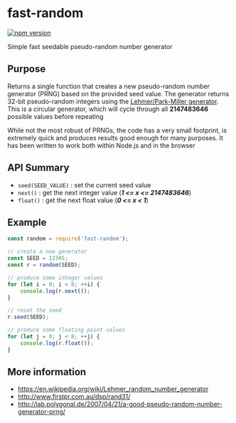 # fast-random

[![npm version](https://badge.fury.io/js/fast-random.svg)](https://badge.fury.io/js/fast-random)

Simple fast seedable pseudo-random number generator

## Purpose

Returns a single function that creates a new pseudo-random number generator (PRNG) based on the provided seed value. The generator returns 32-bit pseudo-random integers using the [Lehmer/Park-Miller generator](https://en.wikipedia.org/wiki/Lehmer_random_number_generator). This is a circular generator, which will cycle through all **2147483646** possible values before repeating

While not the most robust of PRNGs, the code has a very small footprint, is extremely quick and produces results good enough for many purposes. It has been written to work both within Node.js and in the browser

## API Summary

* `seed(SEED_VALUE)` : set the current seed value
* `next()` : get the next integer value (**_1 <= x <= 2147483646_**)
* `float()` : get the next float value (**_0 <= x < 1_**)

## Example

```js
const random = require('fast-random');

// create a new generator
const SEED = 12345;
const r = random(SEED);

// produce some integer values
for (let i = 0; i < 8; ++i) {
	console.log(r.next());
}

// reset the seed
r.seed(SEED);

// produce some floating point values
for (let j = 0; j < 8; ++j) {
	console.log(r.float());
}
```

## More information

* https://en.wikipedia.org/wiki/Lehmer_random_number_generator
* http://www.firstpr.com.au/dsp/rand31/
* http://lab.polygonal.de/2007/04/21/a-good-pseudo-random-number-generator-prng/
